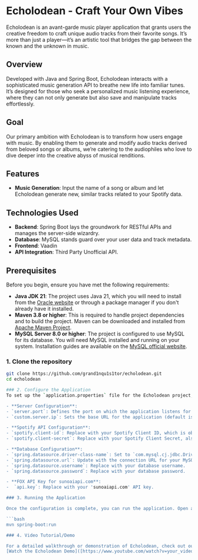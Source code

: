 # Echolodean - Craft Your Own Vibes

Echolodean is an avant-garde music player application that grants users the creative freedom to craft unique audio tracks from their favorite songs. It’s more than just a player—it’s an artistic tool that bridges the gap between the known and the unknown in music.

## Overview

Developed with Java and Spring Boot, Echolodean interacts with a sophisticated music generation API to breathe new life into familiar tunes. It’s designed for those who seek a personalized music listening experience, where they can not only generate but also save and manipulate tracks effortlessly.

## Goal

Our primary ambition with Echolodean is to transform how users engage with music. By enabling them to generate and modify audio tracks derived from beloved songs or albums, we’re catering to the audiophiles who love to dive deeper into the creative abyss of musical renditions.

## Features

- **Music Generation**: Input the name of a song or album and let Echolodean generate new, similar tracks related to your Spotify data.

## Technologies Used

- **Backend**: Spring Boot lays the groundwork for RESTful APIs and manages the server-side wizardry.
- **Database**: MySQL stands guard over your user data and track metadata.
- **Frontend**: Vaadin
- **API Integration**: Third Party Unofficial API.

## Prerequisites

Before you begin, ensure you have met the following requirements:

- **Java JDK 21**: The project uses Java 21, which you will need to install from the [Oracle website](https://www.oracle.com/java/technologies/javase/jdk21-archive-downloads.html) or through a package manager if you don't already have it installed.
- **Maven 3.8 or higher**: This is required to handle project dependencies and to build the project. Maven can be downloaded and installed from [Apache Maven Project](https://maven.apache.org/download.cgi).
- **MySQL Server 8.0 or higher**: The project is configured to use MySQL for its database. You will need MySQL installed and running on your system. Installation guides are available on the [MySQL official website](https://dev.mysql.com/doc/mysql-installation-excerpt/8.0/en/).

### 1. Clone the repository
   ```bash
   git clone https://github.com/grand1nqu1s1tor/echolodean.git
   cd echolodean

### 2. Configure the Application
To set up the `application.properties` file for the Echolodean project, navigate to `src/main/resources/` and open the `application.properties` file. Replace all placeholder values (`INSERT_..._HERE`) with your actual settings. Here’s a breakdown of the configurations you'll need to adjust:

- **Server Configuration**:
  - `server.port`: Defines the port on which the application listens for incoming requests (default is 8080).
  - `custom.server.ip`: Sets the base URL for the application (default is http://localhost:8080).

- **Spotify API Configuration**:
  - `spotify.client-id`: Replace with your Spotify Client ID, which is obtainable from the Spotify Developer Dashboard.
  - `spotify.client-secret`: Replace with your Spotify Client Secret, also obtainable from the Spotify Developer Dashboard.

- **Database Configuration**:
  - `spring.datasource.driver-class-name`: Set to `com.mysql.cj.jdbc.Driver` for MySQL database connection.
  - `spring.datasource.url`: Update with the connection URL for your MySQL database.
  - `spring.datasource.username`: Replace with your database username.
  - `spring.datasource.password`: Replace with your database password.

- **FOX API Key for sunoaiapi.com**:
-  `api.key`: Replace with your 'sunoaiapi.com' API key.

### 3. Running the Application

Once the configuration is complete, you can run the application. Open a terminal window, navigate to the project directory, and execute the following command:

```bash
mvn spring-boot:run

### 4. Video Tutorial/Demo

For a detailed walkthrough or demonstration of Echolodean, check out our video on YouTube:
 [Watch the Echolodean Demo]([https://www.youtube.com/watch?v=your_video_id](https://youtu.be/TpCiyLQC9L8?si=4w-E2PrHyFUGBz6m))
